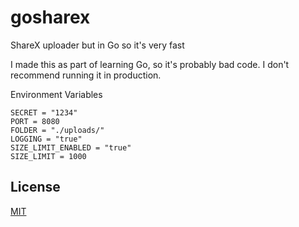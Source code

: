 # gosharex
ShareX uploader but in Go so it's very fast

I made this as part of learning Go, so it's probably bad code. I don't recommend running it in production.

Environment Variables
```
SECRET = "1234"
PORT = 8080
FOLDER = "./uploads/"
LOGGING = "true"
SIZE_LIMIT_ENABLED = "true"
SIZE_LIMIT = 1000
```

## License
[MIT](https://github.com/ohlookitsderpy/gosharex/blob/master/LICENSE)
